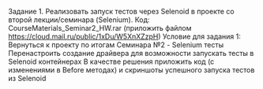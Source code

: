 Задание 1. Реализовать запуск тестов через Selenoid в проекте со второй лекции/семинара (Selenium). Код: CourseMaterials_Seminar2_HW.rar (приложить файлом https://cloud.mail.ru/public/1xDu/W5XnXZzpH)
Условие для задания 1:
Вернуться к проекту по итогам Семинара №2 - Selenium тесты
Перенастроить создание драйвера для возможности запускать тесты в Selenoid контейнерах
В качестве решения приложить код (с изменениями в Before методах) и скриншоты успешного запуска тестов из Selenoid

